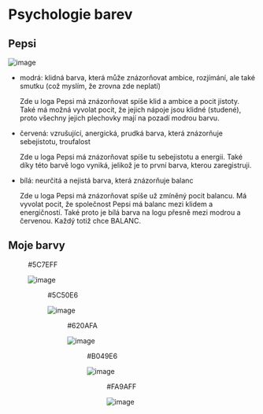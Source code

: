 # Psychologie barev
## Pepsi

![image](https://cz3.staticac.cz/foto/compressor/2/8/282bc9c471d70779fa07cf7ccdfc5572.jpg)

- modrá: klidná barva, která může znázorňovat ambice, rozjímání, ale také smutku (což myslím, že zrovna zde neplatí)

  Zde u loga Pepsi má znázorňovat spíše klid a ambice a pocit jistoty. Také má možná vyvolat pocit, že jejich nápoje jsou klidné (studené), proto všechny jejich plechovky mají na pozadí modrou barvu.
- červená: vzrušující, anergická, prudká barva, která znázorňuje sebejistotu, troufalost

  Zde u loga Pepsi má znázorňovat spíše tu sebejistotu a energii. Také díky této barvě logo vyniká, jelikož je to první barva, kterou zaregistruji.
- bílá: neurčitá a nejistá barva, která znázorňuje balanc

  Zde u loga Pepsi má znázorňovat spíše už zmíněný pocit balancu. Má vyvolat pocit, že společnost Pepsi má balanc mezi klidem a energičností. Také proto je bílá barva na logu přesně mezi modrou a červenou. Každý totiž chce BALANC.

## Moje barvy
<figure> #5C7EFF

![image](https://www.colorhexa.com/5ca7ff.png) 
<figure> #5C50E6
  
![image](https://www.colorhexa.com/5c50e6.png)
<figure> #620AFA

![image](https://www.colorhexa.com/620afa.png)
<figure> #B049E6

![image](https://www.colorhexa.com/b049e6.png)
<figure> #FA9AFF

![image](https://www.colorhexa.com/fa9aff.png)
